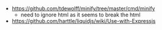 
* https://github.com/tdewolff/minify/tree/master/cmd/minify
  * need to ignore html as it seems to break the html
* https://github.com/harttle/liquidjs/wiki/Use-with-Expressjs